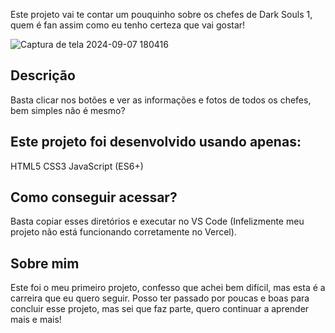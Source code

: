 Este projeto vai te contar um pouquinho sobre os chefes de Dark Souls 1, quem é fan assim como eu tenho certeza que vai gostar!

![Captura de tela 2024-09-07 180416](https://github.com/user-attachments/assets/7d18efc8-22d6-4409-a588-c3b3013f2289)

## Descrição 
Basta clicar nos botões e ver as informações e fotos de todos os chefes, bem simples não é mesmo?


## Este projeto foi desenvolvido usando apenas:
HTML5
CSS3
JavaScript (ES6+)

## Como conseguir acessar?
Basta copiar esses diretórios e executar no VS Code (Infelizmente meu projeto não está funcionando corretamente no Vercel).


## Sobre mim
Este foi o meu primeiro projeto, confesso que achei bem difícil, mas esta é a carreira que eu quero seguir.
Posso ter passado por poucas e boas para concluir esse projeto, mas sei que faz parte, quero continuar a aprender mais e mais!
